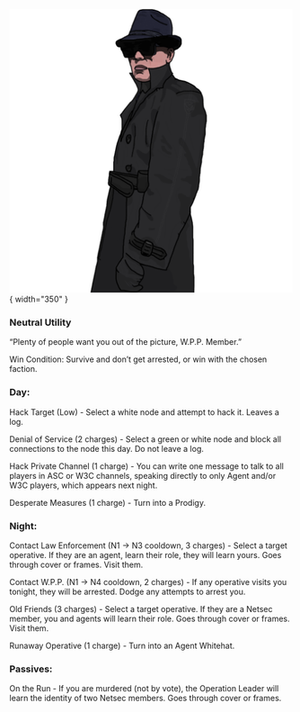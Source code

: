 ![wppmember.png](Images/wppmember.png){ width="350" }

### **Neutral Utility**

“Plenty of people want you out of the picture, W.P.P. Member.”

Win Condition: Survive and don’t get arrested, or win with the chosen faction.

### **Day:**

Hack Target (Low) - Select a white node and attempt to hack it. Leaves a log.

Denial of Service (2 charges) - Select a green or white node and block all connections to the node this day. Do not leave a log.

Hack Private Channel (1 charge) - You can write one message to talk to all players in ASC or W3C channels, speaking directly to only Agent and/or W3C players, which appears next night.

Desperate Measures (1 charge) - Turn into a Prodigy.

### **Night:**

Contact Law Enforcement (N1 -> N3 cooldown, 3 charges) - Select a target operative. If they are an agent, learn their role, they will learn yours. Goes through cover or frames. Visit them.

Contact W.P.P. (N1 -> N4 cooldown, 2 charges) - If any operative visits you tonight, they will be arrested. Dodge any attempts to arrest you.

Old Friends (3 charges) - Select a target operative. If they are a Netsec member, you and agents will learn their role. Goes through cover or frames. Visit them.

Runaway Operative (1 charge) - Turn into an Agent Whitehat.

### **Passives:**

On the Run - If you are murdered (not by vote), the Operation Leader will learn the identity of two Netsec members. Goes through cover or frames.